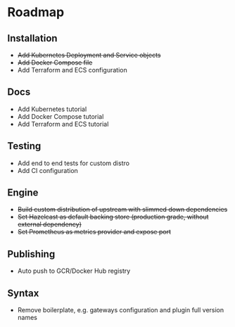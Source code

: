 Roadmap
=======

## Installation
- ~~Add Kubernetes Deployment and Service objects~~
- ~~Add Docker Compose file~~
- Add Terraform and ECS configuration

## Docs
- Add Kubernetes tutorial
- Add Docker Compose tutorial
- Add Terraform and ECS tutorial

## Testing
- Add end to end tests for custom distro
- Add CI configuration

## Engine
- ~~Build custom distribution of upstream with slimmed down dependencies~~
- ~~Set Hazelcast as default backing store (production grade, without external dependency)~~
- ~~Set Prometheus as metrics provider and expose port~~

## Publishing
- Auto push to GCR/Docker Hub registry

## Syntax
- Remove boilerplate, e.g. gateways configuration and plugin full version names
